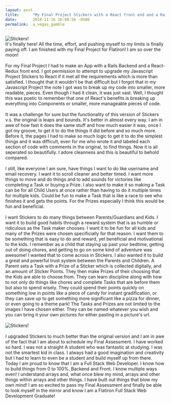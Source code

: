 ```yaml
---
layout: post
title:      "My Final Project Stickers with a React front end and a Rails backend"
date:       2018-11-16 16:08:56 -0500
permalink:  a_vegas_gamble
---
```


![Stickers!](https://i.imgur.com/laJWUo4h.jpg)
<br>
  It's finally here! All the time, effort, and pushing myself to my limits is finally paying off. I am finished with my Final Project for Flatiron! I am so over the moon! 
<br>
<br>
  For my Final Project I had to make an App with a Rails Backend and a React-Redux front end. I got permission to attempt to upgrade my Javascript Project Stickers to React if it met all the requirements which is more than satisfied. I thought that it wouldn't be that difficult but I forgot that in my Javascript Project the note I got was to break up my code into smaller, more readable, pieces. Even though I had it clean, it was just vast. Well, I thought this was poetic to remember that one of React's benefits is breaking up everything into Components or smaller, more manageable pieces of code. 
<br>
<br>
   It was a challenge for sure but the functionality of this version of Stickers v.s. the original is leaps and bounds. It's better in almost every way. I am in awe of how fast it does the same stuff and how much easier it was, once I got my groove, to get it to do the things it did before and so much more. Before it, the pages I had to make so much logic to get it to do the simplest things and it was difficult, even for me who wrote it and labeled each section of code with comments in the original, to find things. Now it is all seperated so beautifully. I adore cleanness and this is beautiful to behold compared. 
<br>
<br>
  I still, like everyone I am sure, have things I want to do like username and email recovery. I want it to scroll cleaner and better timed. I want more things to move and do things and to add sounds for victories like completing a Task or buying a Prize. I also want to make it so making a Task can be for all Child Users at once rather than having to do it multiple times for multiple kids. Could be fun to make a Task that is like a race to see who finishes it and gets the points. For the Prizes especially I think this would be fun and beneficial. 
<br>
<br>
  I want Stickers to do many things between Parents/Guardians and Kids. I want it to build good habits through a reward system that is as humble or ridiculous as the Task maker chooses. I want it to be fun for all kids and many of the Prizes were chosen specificially for that reason. I want them to be something that is easy to do and reward, yet beneficial and motivational to the kids. I remember as a child that staying up past your bedtime, getting out of doing chores, and getting to go on some kind of adventure was awesome! I wanted that to come across in Stickers. I also wanted it to build a great and powerful trust system between the Parents and Children. A Parent sets a Task with a Prize of a Sticker which is collected digitally, and an amount of Sticker Points. They then make Prizes of their choosing that the Kids are able to choose from. They can learn discipline along with how to not only do things like chores and complete Tasks that are before them but also to spend wisely. They could spend their points quickly on something low in points like a piece of candy for instant gradification, or they can save up to get something more significant like a pizza for dinner, or even going to a theme park! The Tasks and Prizes are not limited to the images I have chosen either. They can be named whatever you wish and you can bring it your own pictures for either pasting in a picture's url. 
<br>
<br>
![Stickers!](https://i.imgur.com/EyG2s4R.jpg)
<br>
<br>
  I upgraded Stickers to much better than the original version and I am in awe of the fact that I am about to schedule my Final Assessment. I have worked so hard. I was not a straight A student who was fantastic at studying. I was not the smartest kid in class. I always had a good imagination and creativity but I had to learn to even be a student and build myself up from there. Today I am proud to know that I am a Full Stack Web Developer. I know how to build things from 0 to 100%. Backend and Front. I know multiple ways even! I understand arrays and, what once blew my mind, arrays and other things within arrays and other things. I have built out things that blow my own mind! I am so excited to pass my Final Assessment and finally be able to look myself in the mirror and know I am a Flatiron Full Stack Web Development Graduate! 
